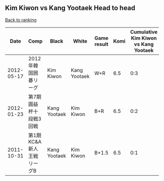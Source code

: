 ## Kim Kiwon vs Kang Yootaek Head to head

[Back to ranking](../../index.md)




| **Date** | **Comp** | **Black** | **White** | **Game result** | **Komi** | **Cumulative Kim Kiwon vs Kang Yootaek** | **Kim Kiwon streak** | **Kang Yootaek streak** | 
| --- | --- | --- | --- | --- | --- | --- | --- | --- |
| 2012-05-17 | 2012年韓国囲碁リーグ | Kim Kiwon | Kang Yootaek | W+R | 6.5 | 0:3 | 0 | 3 | 
| 2012-01-23 | 第7期圓益杯十段戦3回戦 | Kang Yootaek | Kim Kiwon | B+R | 6.5 | 0:2 | 0 | 2 | 
| 2011-10-31 | 第1期KC&A新人王戦リーグB | Kang Yootaek | Kim Kiwon | B+1.5 | 6.5 | 0:1 | 0 | 1 |




